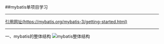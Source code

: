 ##mybatis单项目学习

---

[引用网址(https://mybatis.org/mybatis-3/getting-started.html)](https://mybatis.org/mybatis-3/getting-started.html)

---
一、mybatis的整体结构
![mybatis整体结构]('https://yuyuan2018.oss-cn-beijing.aliyuncs.com/test/20191009/%E5%BE%AE%E4%BF%A1%E5%9B%BE%E7%89%87_20191009174727.png?Expires=1570618075&OSSAccessKeyId=TMP.hX7Fa3NBeY1ERRKs8ExY8LkYWWWrgcevRx47mL166Du738wBxJgGqhxSnRKDM3iczoHpF6C6Gz39Kh7sShBZKvjAHpowCQYwyWGPzAFh8XLnnvzm41TZK2kT5s2Yf6.tmp&Signature=FVaAheNRkFUPqXXHw0A%2FAs5Jpn4%3D','mybais')
